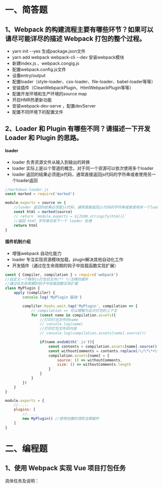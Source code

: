 # 一、简答题

## 1、Webpack 的构建流程主要有哪些环节？如果可以请尽可能详尽的描述 Webpack 打包的整个过程。

- yarn init --yes   生成package.json文件
- yarn add webpack webpack-cli --dev  安装webpack模块
- 新建index.js 、webpack.congig.js
- 配置webpack.config.js文件
- 设置entry/output
- 配置loader（style-loader、css-loader、file-loader、babel-loader等等）
- 安装插件（CleanWebpackPlugin、HtmlWebpackPlugin等等）
- 配置开发环境和生产环境的source map
- 开启HMR热更新功能
- 安装webpack-dev-serve ，配置devServer
- 配置不同环境下的配置文件

## 2、Loader 和 Plugin 有哪些不同？请描述一下开发 Loader 和 Plugin 的思路。

#### loader

- loader 负责资源文件从输入到输出的转换
- loader 实际上是以个管道的概念，对于同一个资源可以依次使用多个loader
- loader 返回的结果必须是js代码，通常直接返回js代码的字符串或者使用另一个loader返回

````javascript
//markdown-loader.js
const marked = require('marked')

module.exports = source => {
    //loader 返回的结果必须是js代码，通常直接返回js代码的字符串或者使用另一个loader返回
    const html = marked(source)
    // return `module.exports = ${JSON.stringify(html)}`
    //返回 html 字符串交给下一个 loader 处理
    return html
}
````



#### 插件机制介绍

- 增强webpack 自动化能力
- loader 专注实现资源模块加载，plugin解决其他自动化工作
- 开发插件（通过在生命周期的钩子中挂载函数实现扩展）

````javascript
const { Compiler, compilation } = require('webpack')
//自定义一个移除js打包后文件/** */注释的插件
//通过在生命周期的钩子中挂载函数实现扩展
class MyPlugin {
    apply (compliler) {
        console.log('MyPlugin 启动')

        compliler.hooks.emit.tap('MyPlugin', compilation => {
            // compilation => 可以理解为此次打包的上下文
            for (const name in compilation.assets){
                //打印打包文件的name
                // console.log(name)
                //打印打包文件的内容
                // console.log(compilation.assets[name].source())

                if(name.endsWith('.js')){
                    const contents = compilation.assets[name].source()
                    const withoutComments = contents.replace(/\/\*\*+\*\//g,'')
                    compilation.assets[name] = {
                        source: () => withoutComments,
                        size: () => withoutComments.length
                    }
                }
            }
        })
    }
}

module.exports = {
	//.....
    plugins: [
		//.....
        new MyPlugin() //使用创建的清除注释插件
    ]
}
````



# 二、编程题

## 1、使用 Webpack 实现 Vue 项目打包任务

具体任务及说明：
